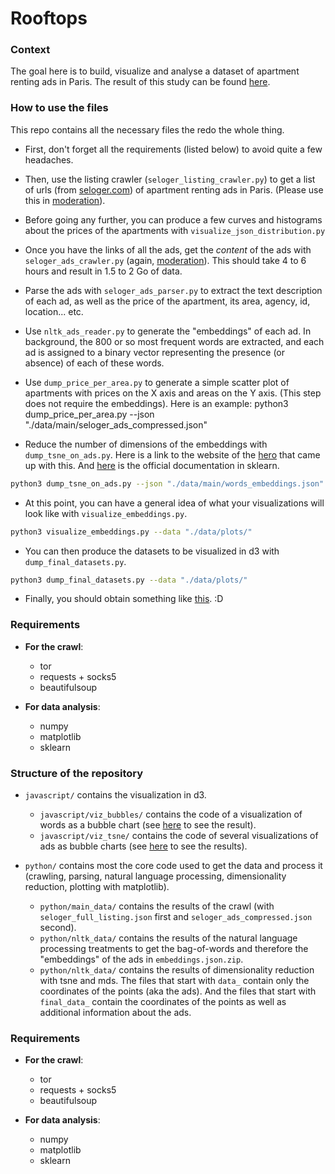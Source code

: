# Rooftops

### Context

The goal here is to build, visualize and analyse a dataset of apartment renting ads in Paris. The result of this study can be found [here](https://rooftopscorp.github.io/).

### How to use the files

This repo contains all the necessary files the redo the whole thing.

* First, don't forget all the requirements (listed below) to avoid quite a few headaches.

* Then, use the listing crawler (`seloger_listing_crawler.py`) to get a list of urls (from [seloger.com](http://www.seloger.com/)) of apartment renting ads in Paris. (Please use this in [moderation](http://softwareengineering.stackexchange.com/a/91781)).

* Before going any further, you can produce a few curves and histograms about the prices of the apartments with `visualize_json_distribution.py`

* Once you have the links of all the ads, get the _content_ of the ads with `seloger_ads_crawler.py` (again, [moderation](http://softwareengineering.stackexchange.com/a/91781)). This should take 4 to 6 hours and result in 1.5 to 2 Go of data.

* Parse the ads with `seloger_ads_parser.py` to extract the text description of each ad, as well as the price of the apartment, its area, agency, id, location... etc.

* Use `nltk_ads_reader.py` to generate the "embeddings" of each ad. In background, the 800 or so most frequent words are extracted, and each ad is assigned to a binary vector representing the presence (or absence) of each of these words.

* Use `dump_price_per_area.py` to generate a simple scatter plot of apartments with prices on the X axis and areas on the Y axis. (This step does not require the embeddings). Here is an example:
      python3 dump_price_per_area.py
          --json "./data/main/seloger_ads_compressed.json"

* Reduce the number of dimensions of the embeddings with `dump_tsne_on_ads.py`. Here is a link to the website of the [hero](https://lvdmaaten.github.io/tsne/) that came up with this. And [here](http://scikit-learn.org/stable/modules/generated/sklearn.manifold.TSNE.html) is the official documentation in sklearn.
```bash
python3 dump_tsne_on_ads.py --json "./data/main/words_embeddings.json"
```

* At this point, you can have a general idea of what your visualizations will look like with `visualize_embeddings.py`.
```bash
python3 visualize_embeddings.py --data "./data/plots/"
```

* You can then produce the datasets to be visualized in d3 with `dump_final_datasets.py`.
```bash
python3 dump_final_datasets.py --data "./data/plots/"
```

* Finally, you should obtain something like [this](https://rooftopscorp.github.io/). :D


### Requirements

* __For the crawl__:
  * tor
  * requests + socks5
  * beautifulsoup


* __For data analysis__:
  * numpy
  * matplotlib
  * sklearn

### Structure of the repository

* `javascript/` contains the visualization in d3.  
  * `javascript/viz_bubbles/` contains the code of a visualization of words as a bubble chart (see [here](https://rooftopscorp.github.io/) to see the result).  
  * `javascript/viz_tsne/` contains the code of several visualizations of ads as bubble charts (see [here](https://rooftopscorp.github.io/) to see the results).  

* `python/` contains most the core code used to get the data and process it (crawling, parsing, natural language processing, dimensionality reduction, plotting with matplotlib).  
  * `python/main_data/` contains the results of the crawl (with `seloger_full_listing.json` first and `seloger_ads_compressed.json` second).  
  * `python/nltk_data/` contains the results of the natural language processing treatments to get the bag-of-words and therefore the "embeddings" of the ads in `embeddings.json.zip`.  
  * `python/nltk_data/` contains the results of dimensionality reduction with tsne and mds. The files that start with `data_` contain only the coordinates of the points (aka the ads). And the files that start with `final_data_` contain the coordinates of the points as well as additional information about the ads.

### Requirements

* __For the crawl__:
  * tor
  * requests + socks5
  * beautifulsoup


* __For data analysis__:
  * numpy
  * matplotlib
  * sklearn
